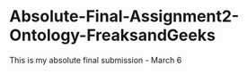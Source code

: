 # Absolute-Final-Assignment2-Ontology-FreaksandGeeks
This is my absolute final submission - March 6

